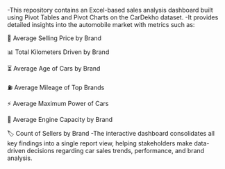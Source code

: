 -This repository contains an Excel-based sales analysis dashboard built using Pivot Tables and Pivot Charts on the CarDekho dataset.
-It provides detailed insights into the automobile market with metrics such as:

🚗 Average Selling Price by Brand

📊 Total Kilometers Driven by Brand

⏳ Average Age of Cars by Brand

⛽ Average Mileage of Top Brands

⚡ Average Maximum Power of Cars

🔧 Average Engine Capacity by Brand

🏷️ Count of Sellers by Brand
-The interactive dashboard consolidates all key findings into a single report view, helping stakeholders make data-driven decisions regarding car sales trends, performance, and brand analysis.
